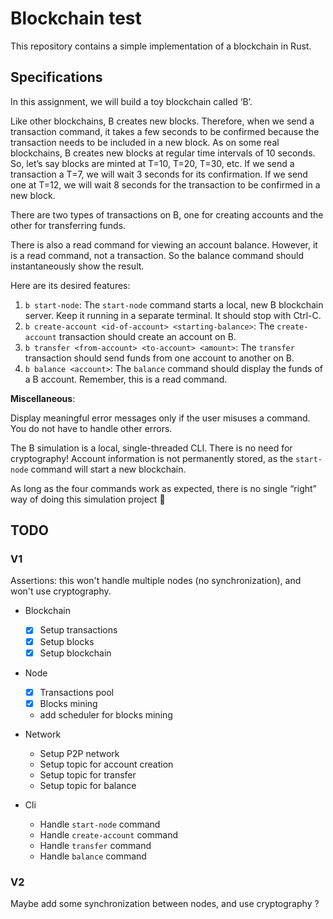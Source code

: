# Blockchain test

This repository contains a simple implementation of a blockchain in Rust.

## Specifications

In this assignment, we will build a toy blockchain called ‘B’.

Like other blockchains, B creates new blocks. Therefore, when we send a transaction command, it takes a few seconds to be confirmed because the transaction needs to be included in a new block. As on some real blockchains, B creates new blocks at regular time intervals of 10 seconds. So, let’s say blocks are minted at T=10, T=20, T=30, etc. If we send a transaction a T=7, we will wait 3 seconds for its confirmation. If we send one at T=12, we will wait 8 seconds for the transaction to be confirmed in a new block.

There are two types of transactions on B, one for creating accounts and the other for transferring funds.

There is also a read command for viewing an account balance. However, it is a read command, not a transaction. So the balance command should instantaneously show the result.

Here are its desired features:

1. `b start-node`: The `start-node` command starts a local, new B blockchain server. Keep it running in a separate terminal. It should stop with Ctrl-C.
2. `b create-account <id-of-account> <starting-balance>`: The `create-account` transaction should create an account on B.
3. `b transfer <from-account> <to-account> <amount>`: The `transfer` transaction should send funds from one account to another on B.
4. `b balance <account>`: The `balance` command should display the funds of a B account. Remember, this is a read command.

**Miscellaneous**:

Display meaningful error messages only if the user misuses a command. You do not have to handle other errors.

The B simulation is a local, single-threaded CLI. There is no need for cryptography! Account information is not permanently stored, as the `start-node` command will start a new blockchain.

As long as the four commands work as expected, there is no single “right” way of doing this simulation project 🙂

## TODO

### V1

Assertions: this won't handle multiple nodes (no synchronization), and won't use cryptography.

- Blockchain

  - [x] Setup transactions
  - [x] Setup blocks
  - [x] Setup blockchain

- Node

  - [x] Transactions pool
  - [x] Blocks mining
  - add scheduler for blocks mining

- Network

  - Setup P2P network
  - Setup topic for account creation
  - Setup topic for transfer
  - Setup topic for balance

- Cli
  - Handle `start-node` command
  - Handle `create-account` command
  - Handle `transfer` command
  - Handle `balance` command

### V2

Maybe add some synchronization between nodes, and use cryptography ?
